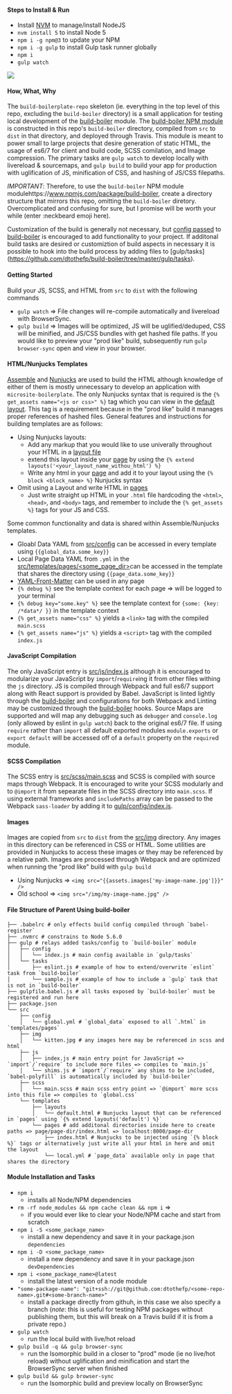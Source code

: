 #### Steps to Install & Run
- Install [NVM](https://github.com/creationix/nvm) to manage/install NodeJS
- `nvm install 5` to install Node 5
- `npm i -g npm@3` to update your NPM
- `npm i -g gulp` to install Gulp task runner globally
- `npm i`
- `gulp watch`

![](http://i.imgur.com/hsQwU0a.gif)

#### How, What, Why
The `build-boilerplate-repo` skeleton (ie. everything in the top level of this repo, excluding the `build-boiler` directory) is a small application for testing local development of the [build-boiler](https://github.com/dtothefp/build-boiler/tree/master/build-boiler) module. The [build-boiler NPM module](https://www.npmjs.com/package/build-boiler) is constructed in this repo's `build-boiler` directory, compiled from `src` to `dist` in that directory, and deployed through Travis. This module is meant to power small to large projects that desire generation of static HTML, the usage of es6/7 for client and build code, SCSS comilation, and Image compression. The primary tasks are `gulp watch` to develop locally with livereload & sourcemaps, and `gulp build` to build your app for production with uglification of JS, minification of CSS, and hashing of JS/CSS filepaths.

*IMPORTANT*: Therefore, to use the `build-boiler` NPM module modulehttps://www.npmjs.com/package/build-boiler, create a directory structure that mirrors this repo, omitting the `build-boiler` diretory. Overcomplicated and confusing for sure, but I promise will be worth your while (enter :neckbeard emoji here).

Customization of the build is generally not necessary, but [config passed](https://github.com/dtothefp/build-boiler/blob/master/gulp/config/index.js) to [build-boiler](https://github.com/dtothefp/build-boiler) is encouraged to add functionality to your project. If additonal build tasks are desired or customiztion of build aspects in necessary it is possible to hook into the build process by adding files to [gulp/tasks] (https://github.com/dtothefp/build-boiler/tree/master/gulp/tasks).

#### Getting Started
Build your JS, SCSS, and HTML from `src` to `dist` with the following commands
- `gulp watch` => File changes will re-compile automatically and livereload with BrowserSync.
- `gulp build` => Images will be optimized, JS will be uglified/deduped, CSS will be minified, and JS/CSS bundles with get hashed file paths. If you would like to preview your "prod like" build, subsequently run `gulp browser-sync` open and view in your browser.

#### HTML/Nunjucks Templates
[Assemble](https://github.com/assemble/assemble-core) and [Nunjucks](https://mozilla.github.io/nunjucks/) are used to build the HTML although knowledge of either of them is mostly unnecessary to develop an application with `microsite-boilerplate`. The only Nunjucks syntax that is required is the `{% get_assets name="<js or css>" %}` tag which you can view in the [default layout](https://github.com/dtothefp/build-boiler/blob/master/src/templates/layouts/default.html#L19). This tag is a requirement because in the "prod like" build it manages proper references of hashed files. General features and instructions for building templates are as follows:
- Using Nunjucks layouts:
  - Add any markup that you would like to use univerally throughout your HTML in a [layout file](https://github.com/dtothefp/build-boiler/tree/master/src/templates/layouts)
  - extend this layout inside your [page](https://github.com/dtothefp/build-boiler/tree/master/src/templates/pages) by using the `{% extend layouts('<your_layout_name_withou_html') %}`
  - Write any html in your [page](https://github.com/dtothefp/build-boiler/blob/master/src/templates/pages/index.html) and add it to your layout using the `{% block <block_name> %}` Nunjucks syntax
- Omit using a Layout and write HTML in [pages](https://github.com/dtothefp/build-boiler/tree/master/src/templates/pages)
  - Just write straight up HTML in your `.html` file hardcoding the `<html>`, `<head>`, and `<body>` tags, and remember to include the `{% get_assets %}` tags for your JS and CSS.

Some common functionality and data is shared within Assemble/Nunjucks templates.
- Gloabl Data YAML from [src/config](https://github.com/dtothefp/build-boiler/tree/master/src/config) can be accessed in every template using `{{global_data.some_key}}`
- Local Page Data YAML from `.yml` in the [src/templates/pages/<some_page_dir>](https://github.com/dtothefp/build-boiler/blob/master/src/templates/pages/local.yml)can be accessed in the template that shares the directory using `{{page_data.some_key}}`
- [YAML-Front-Matter](https://www.npmjs.com/package/parser-front-matter) can be used in any page
- `{% debug %}` see the template context for each page => will be logged to your terminal
- `{% debug key="some.key" %}` see the template context for `{some: {key: /*data*/ }}` in the template context
- `{% get_assets name="css" %}` yields a `<link>` tag with the compiled `main.scss`
- `{% get_assets name="js" %}` yields a `<script>` tag with the compiled `index.js`

#### JavaScript Compilation
The only JavaScript entry is [src/js/index.js](https://github.com/dtothefp/build-boiler/blob/master/src/js/index.js) although it is encouraged to modularize your JavaScript by `import`/`require`ing it from other files withing the `js` directory. JS is compiled through Webpack and full es6/7 support along with React support is provided by Babel. JavaScript is linted lightly through the [build-boiler](https://github.com/dtothefp/build-boiler) and configurations for both Webpack and Linting may be customized through the [build-boiler](https://github.com/dtothefp/build-boiler) hooks.  Source Maps are supported and will map any debugging such as `debugger` and `console.log` (only allowed by eslint in `gulp watch`) back to the original es6/7 file. If using `require` rather than `import` all default exported modules `module.exports` or `export default` will be accessed off of a `default` property on the `require`d module.

#### SCSS Compilation
The SCSS entry is [src/scss/main.scss](https://github.com/dtothefp/build-boiler/blob/master/src/scss/main.scss) and SCSS is compiled with source maps through Webpack. It is encouraged to write your SCSS modularly and to `@import` it from sepearate files in the SCSS directory into `main.scss`. If using external frameworks and `includePaths` array can be passed to the Webpack `sass-loader` by adding it to [gulp/config/index.js](https://github.com/dtothefp/build-boiler/blob/master/gulp/config/index.js).

#### Images
Images are copied from `src` to `dist` from the [src/img](https://github.com/dtothefp/build-boiler/tree/master/src/img) directory. Any images in this directory can be referenced in CSS or HTML. Some utilities are provided in Nunjucks to access these images or they may be referenced by a relative path. Images are processed through Webpack and are optimized when running the "prod like" build with `gulp build`
- Using Nunjucks => `<img src="{{assets.images['my-image-name.jpg']}}" />`
- Old school => `<img src="/img/my-image-name.jpg" />`

#### File Structure of Parent Using build-boiler
```
├── .babelrc # only effects build config compiled through `babel-register`
├── .nvmrc # constrains to Node 5.6.0
├── gulp # relays added tasks/config to `build-boiler` module
│   ├── config
│   │   └── index.js # main config available in `gulp/tasks`
│   └── tasks
│       ├── eslint.js # example of how to extend/overwrite `eslint` task from `build-boiler`
│       └── sample.js # example of how to include a `gulp` task that is not in `build-boiler`
├── gulpfile.babel.js # all tasks exposed by `build-boiler` must be registered and run here
├── package.json
└── src
    ├── config
    │   └── global.yml # `global_data` exposed to all `.html` in `templates/pages`
    ├── img
    │   └── kitten.jpg # any images here may be referenced in scss and html
    ├── js
    │   ├── index.js # main entry point for JavaScript => `import`/`require` to include more files => compiles to `main.js`
    │   └── shims.js # `import`/`require` any shims to be included, `babel-polyfill` is automatically included by `build-boiler`
    ├── scss
    │   └── main.scss # main scss entry point => `@import` more scss into this file => compiles to `global.css`
    └── templates
        ├── layouts
        │   └── default.html # Nunjucks layout that can be referenced in `pages` using `{% extend layouts('default') %}`
        └── pages # add additonal directories inside here to create paths => page/page-dir/index.html => localhost:8000/page-dir
            ├── index.html # Nunjucks to be injected using `{% block %}` tags or alternatively just write all your html in here and omit the layout
            └── local.yml # `page_data` available only in page that shares the directory
```

#### Module Installation and Tasks
- `npm i`
  - installs all Node/NPM dependencies
- `rm -rf node_modules && npm cache clean && npm i` =>
  - if you would ever like to clear your Node/NPM cache and start from scratch
- `npm i -S <some_package_name>`
  - install a new dependency and save it in your package.json `dependencies`
- `npm i -D <some_package_name>`
  - install a new dependency and save it in your package.json `devDependencies`
- `npm i <some_package_name>@latest`
  - install the latest version of a node module
- `"some-package-name": "git+ssh://git@github.com:dtothefp/<some-repo-name>.git#<some-branch-name>"`
  - install a package directly from githuh, in this case we also specify a branch (*note*: this is useful for testing NPM packages without publishing them, but this will break on a Travis build if it is from a private repo.)
- `gulp watch`
  - run the local build with live/hot reload
- `gulp build -q && gulp browser-sync`
  - run the Isomorphic build in a closer to "prod" mode (ie no live/hot reload) without uglification and minification and start the BrowserSync server when finished
- `gulp build && gulp browser-sync`
  - run the Isomorphic build and preview locally on BrowserSync

